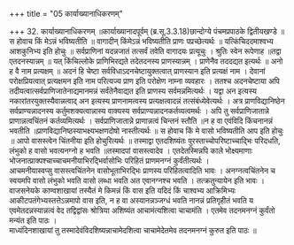 +++
title = "05 कार्याख्यानाधिकरणम्"

+++
32. कार्याख्यानाधिकरणम् ॥कार्याख्यानादपूर्वम् (ब्र.सू.3.3.18)छान्दोग्ये पंचमप्रपाठके द्वितीयखण्डे ॥ स होवाच किं मेऽन्नं भविष्यतीति ॥ वागादीन् किंमेऽन्नं भविष्यतीति प्राणः पप्रच्छेत्यर्थः ॥ यत्किंचिददमाश्वभ्य आशकुनिभ्य इति होचुः ॥ सर्वप्राणिनां यदन्नजातं तत्सर्वं तवेति वागादयः प्रत्यूचुः । श्रुतिः स्वेन रूपेणाह ॥तद्वा एतदनस्यान्नम् ॥ यत् किंचिल्लोके प्राणिभिरद्यते तदेतदनस्य प्राणस्यान्नम् । प्राणेनैव तददद्यत इत्यर्थः ॥ अनो ह वै नाम प्रत्यक्षम् ॥ अदनं हि चेष्टा सर्वविधाऽदनचेष्टायुक्तत्वात् प्राणस्यान इति प्रत्यक्षं नाम । देवानां परोक्षप्रियत्वात् प्रत्यक्षमन इति नाम परित्यज्य प्राण इति परोक्षेण नाम्ना व्यवहारः । ततश्च अदनचेष्टाया अपि तदीयत्वात्सर्वप्राणिजातेनाद्यमानमन्नं सर्वंतेनैवाद्यत इति प्राणस्य सर्वमन्नमित्यर्थः । यद्वा अन इत्यस्य नकारांतरयुक्तस्यैवान्नत्वाद् अन इत्यस्य प्राणनामत्वस्य प्रत्यक्षत्वादन्नं तत्संबंध्येवेत्यर्थः । अत्र प्राणविद्यानिष्ठेन सर्वप्राण्यन्नादनस्य कर्तुमशक्यत्वान्नास्य वाक्यस्य सर्वप्राण्यन्नादनकर्तव्यत्वमर्थः । अपि तु सर्वप्राणिजातान्ने प्राणान्नत्वचिंतनं कर्तव्यमित्यर्थः । सर्वप्राणिजातान्ने प्राणान्नत्वं चिन्तनं स्तौति ॥न ह वा एवंविदि किंचनानन्नं भवतीति ॥प्राणविद्यानिष्ठस्याभक्ष्यभक्षणदोषो नास्तीत्यर्थः ॥ स होवाच किं मे वासो भविष्यतीति आप इति होचुः ॥ आपो वासस्त्वेन चिंतनीया इति होचुरित्यर्थः ॥ तस्माद्वा एतदशिष्यंतः पुरस्ताच्चोपरिष्टाच्चाद्भिः परिदधति, लंभुको ह वासो भवत्यनग्नो ह भवति ॥तस्मादपां वासस्त्वादेव । एतदेतस्मिन्नपि काले भोक्ष्यमाणाः भोजनात्प्राक्पश्चाच्चाचमनीयाभिरद्भिर्वासोभिः परिहितं प्राणमनग्नं कुर्वंतीत्यर्थः ।   
आचमनीयास्वप्सु वासस्त्वचिंतनेन वासोभूताभिरद्भिः प्राणस्य परिहितत्वादिति भावः । अनग्नत्वचिंतनेन च स्वयमपि वासो लंभुको भवति वासो लब्धा भवति अत एवानग्नश्च भवति । तत्क्रतुन्यायेन इति भावः ।   
वाजसनेयके काण्वशाखायां तस्यैतं मे किमन्नं किं वास इति यदिदं किं चाश्वभ्य आक्रिमिभ्यः आकीटपतंगेभ्यस्तत्तेऽन्नमापो वास इति, न ह वा अस्यानन्नञ्जग्धं भवति नानन्नं प्रतिगृहीतं भवति य एवमेतदन्नस्यान्नत्वं वेद तद्विद्वांसः श्रोत्रिया अशिष्यंत आचामंत्यशित्वा चाचामंति । एतमेव तदनमनग्नं कुर्वंतो मन्यंत इति पाठः ।   
माध्यंदिनशाखायां तु तस्मादेवंविदशिष्यन्नाचामेदशित्वा चाचामेदेतमेव तदनमनग्नं कुरुत इति पाठः ॥